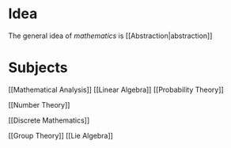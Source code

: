 # Idea
The general idea of *mathematics* is [[Abstraction|abstraction]]
# Subjects
[[Mathematical Analysis]]
[[Linear Algebra]]
[[Probability Theory]]

[[Number Theory]]

[[Discrete Mathematics]]

[[Group Theory]]
[[Lie Algebra]]
